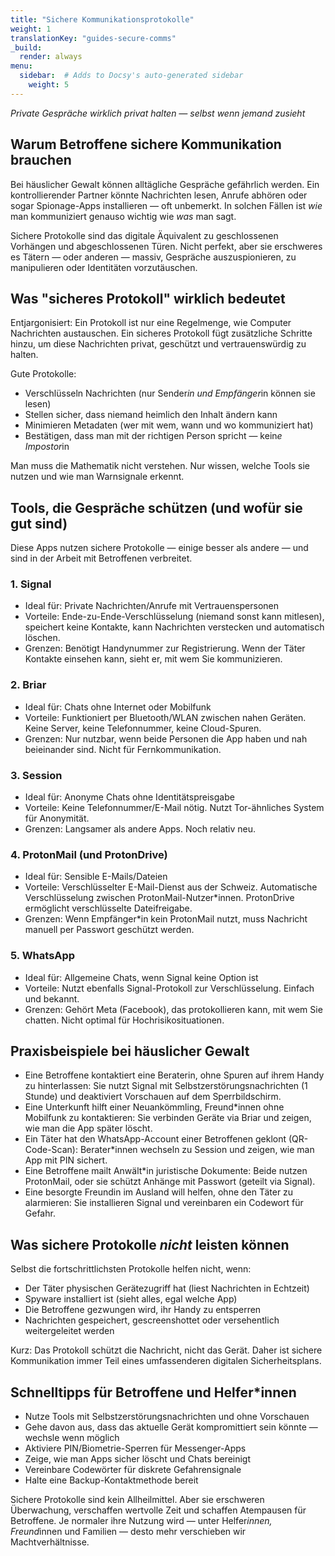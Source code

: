 ```yaml
---
title: "Sichere Kommunikationsprotokolle"
weight: 1
translationKey: "guides-secure-comms"
_build:
  render: always
menu:
  sidebar:  # Adds to Docsy's auto-generated sidebar
    weight: 5
---
```


*Private Gespräche wirklich privat halten — selbst wenn jemand zusieht*

## Warum Betroffene sichere Kommunikation brauchen

Bei häuslicher Gewalt können alltägliche Gespräche gefährlich werden. Ein kontrollierender Partner könnte Nachrichten lesen, Anrufe abhören oder sogar Spionage-Apps installieren — oft unbemerkt. In solchen Fällen ist *wie* man kommuniziert genauso wichtig wie *was* man sagt.

Sichere Protokolle sind das digitale Äquivalent zu geschlossenen Vorhängen und abgeschlossenen Türen. Nicht perfekt, aber sie erschweres es Tätern — oder anderen — massiv, Gespräche auszuspionieren, zu manipulieren oder Identitäten vorzutäuschen.

## Was "sicheres Protokoll" wirklich bedeutet

Entjargonisiert: Ein Protokoll ist nur eine Regelmenge, wie Computer Nachrichten austauschen. Ein sicheres Protokoll fügt zusätzliche Schritte hinzu, um diese Nachrichten privat, geschützt und vertrauenswürdig zu halten.

Gute Protokolle:

* Verschlüsseln Nachrichten (nur Sender*in und Empfänger*in können sie lesen)
* Stellen sicher, dass niemand heimlich den Inhalt ändern kann
* Minimieren Metadaten (wer mit wem, wann und wo kommuniziert hat)
* Bestätigen, dass man mit der richtigen Person spricht — kein*e Impostor*in

Man muss die Mathematik nicht verstehen. Nur wissen, welche Tools sie nutzen und wie man Warnsignale erkennt.

## Tools, die Gespräche schützen (und wofür sie gut sind)

Diese Apps nutzen sichere Protokolle — einige besser als andere — und sind in der Arbeit mit Betroffenen verbreitet.

### 1. Signal

* Ideal für: Private Nachrichten/Anrufe mit Vertrauenspersonen
* Vorteile: Ende-zu-Ende-Verschlüsselung (niemand sonst kann mitlesen), speichert keine Kontakte, kann Nachrichten verstecken und automatisch löschen.
* Grenzen: Benötigt Handynummer zur Registrierung. Wenn der Täter Kontakte einsehen kann, sieht er, mit wem Sie kommunizieren.

### 2. Briar

* Ideal für: Chats ohne Internet oder Mobilfunk
* Vorteile: Funktioniert per Bluetooth/WLAN zwischen nahen Geräten. Keine Server, keine Telefonnummer, keine Cloud-Spuren.
* Grenzen: Nur nutzbar, wenn beide Personen die App haben und nah beieinander sind. Nicht für Fernkommunikation.

### 3. Session

* Ideal für: Anonyme Chats ohne Identitätspreisgabe
* Vorteile: Keine Telefonnummer/E-Mail nötig. Nutzt Tor-ähnliches System für Anonymität.
* Grenzen: Langsamer als andere Apps. Noch relativ neu.

### 4. ProtonMail (und ProtonDrive)

* Ideal für: Sensible E-Mails/Dateien
* Vorteile: Verschlüsselter E-Mail-Dienst aus der Schweiz. Automatische Verschlüsselung zwischen ProtonMail-Nutzer*innen. ProtonDrive ermöglicht verschlüsselte Dateifreigabe.
* Grenzen: Wenn Empfänger*in kein ProtonMail nutzt, muss Nachricht manuell per Passwort geschützt werden.

### 5. WhatsApp

* Ideal für: Allgemeine Chats, wenn Signal keine Option ist
* Vorteile: Nutzt ebenfalls Signal-Protokoll zur Verschlüsselung. Einfach und bekannt.
* Grenzen: Gehört Meta (Facebook), das protokollieren kann, mit wem Sie chatten. Nicht optimal für Hochrisikosituationen.

## Praxisbeispiele bei häuslicher Gewalt

* Eine Betroffene kontaktiert eine Beraterin, ohne Spuren auf ihrem Handy zu hinterlassen: Sie nutzt Signal mit Selbstzerstörungsnachrichten (1 Stunde) und deaktiviert Vorschauen auf dem Sperrbildschirm.
* Eine Unterkunft hilft einer Neuankömmling, Freund*innen ohne Mobilfunk zu kontaktieren: Sie verbinden Geräte via Briar und zeigen, wie man die App später löscht.
* Ein Täter hat den WhatsApp-Account einer Betroffenen geklont (QR-Code-Scan): Berater*innen wechseln zu Session und zeigen, wie man App mit PIN sichert.
* Eine Betroffene mailt Anwält*in juristische Dokumente: Beide nutzen ProtonMail, oder sie schützt Anhänge mit Passwort (geteilt via Signal).
* Eine besorgte Freundin im Ausland will helfen, ohne den Täter zu alarmieren: Sie installieren Signal und vereinbaren ein Codewort für Gefahr.

## Was sichere Protokolle *nicht* leisten können

Selbst die fortschrittlichsten Protokolle helfen nicht, wenn:

* Der Täter physischen Gerätezugriff hat (liest Nachrichten in Echtzeit)
* Spyware installiert ist (sieht alles, egal welche App)
* Die Betroffene gezwungen wird, ihr Handy zu entsperren
* Nachrichten gespeichert, gescreenshottet oder versehentlich weitergeleitet werden

Kurz: Das Protokoll schützt die Nachricht, nicht das Gerät. Daher ist sichere Kommunikation immer Teil eines umfassenderen digitalen Sicherheitsplans.

## Schnelltipps für Betroffene und Helfer*innen

* Nutze Tools mit Selbstzerstörungsnachrichten und ohne Vorschauen
* Gehe davon aus, dass das aktuelle Gerät kompromittiert sein könnte — wechsle wenn möglich
* Aktiviere PIN/Biometrie-Sperren für Messenger-Apps
* Zeige, wie man Apps sicher löscht und Chats bereinigt
* Vereinbare Codewörter für diskrete Gefahrensignale
* Halte eine Backup-Kontaktmethode bereit

Sichere Protokolle sind kein Allheilmittel. Aber sie erschweren Überwachung, verschaffen wertvolle Zeit und schaffen Atempausen für Betroffene. Je normaler ihre Nutzung wird — unter Helfer*innen, Freund*innen und Familien — desto mehr verschieben wir Machtverhältnisse.
